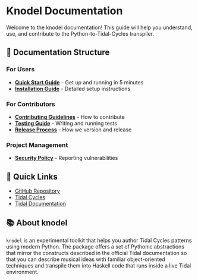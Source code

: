 # Knodel Documentation

Welcome to the knodel documentation! This guide will help you understand, use, and contribute to the Python-to-Tidal-Cycles transpiler.

## 📖 Documentation Structure

### For Users

- **[Quick Start Guide](guides/quickstart.md)** - Get up and running in 5 minutes
- **[Installation Guide](guides/installation.md)** - Detailed setup instructions

### For Contributors

- **[Contributing Guidelines](contributing/CONTRIBUTING.md)** - How to contribute
- **[Testing Guide](development/testing.md)** - Writing and running tests
- **[Release Process](development/releasing.md)** - How we version and release

### Project Management

- **[Security Policy](security/SECURITY.md)** - Reporting vulnerabilities

## 🔗 Quick Links

- [GitHub Repository](https://github.com/masriamir/knodel)
- [Tidal Cycles](https://tidalcycles.org/)
- [Tidal Documentation](https://tidalcycles.org/docs/)

## 📚 About knodel

`knodel` is an experimental toolkit that helps you author Tidal Cycles patterns using modern Python. The package offers a set of Pythonic abstractions that mirror the constructs described in the official Tidal documentation so that you can describe musical ideas with familiar object-oriented techniques and transpile them into Haskell code that runs inside a live Tidal environment.
